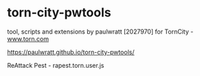 # torn-city-pwtools
tool, scripts and extensions by paulwratt [2027970] for TornCity - www.torn.com

https://paulwratt.github.io/torn-city-pwtools/

ReAttack Pest - rapest.torn.user.js
